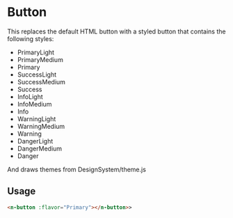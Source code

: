 # Button

This replaces the default HTML button with a styled button that contains the following styles:

- PrimaryLight
- PrimaryMedium
- Primary
- SuccessLight
- SuccessMedium
- Success
- InfoLight
- InfoMedium
- Info
- WarningLight
- WarningMedium
- Warning
- DangerLight
- DangerMedium
- Danger


And draws themes from DesignSystem/theme.js


## Usage
```html
<n-button :flavor="Primary"></n-button>>
```